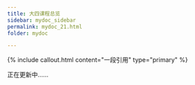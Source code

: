```yaml
---
title: 大四课程总览
sidebar: mydoc_sidebar
permalink: mydoc_21.html
folder: mydoc

---
```


{% include callout.html content="一段引用" type="primary" %} 

正在更新中......

